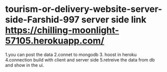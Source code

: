 # tourism-or-delivery-website-server-side-Farshid-997 server side link https://chilling-moonlight-57105.herokuapp.com/
1.you can post the data
2.connet to mongodb
3. hoost in heroku
4.connection build with client and server side
5.retreive the data from db and show in the ui.
